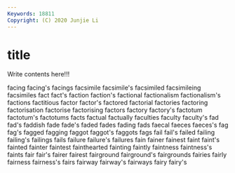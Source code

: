 ```yaml
---
Keywords: 18811
Copyright: (C) 2020 Junjie Li
---
```


# title

Write contents here!!!

facing 
facing's 
facings
facsimile 
facsimile's 
facsimiled 
facsimileing 
facsimiles 
fact 
fact's 
faction 
faction's 
factional
factionalism 
factionalism's 
factions 
factitious 
factor 
factor's 
factored 
factorial 
factories 
factoring
factorisation 
factorise 
factorising 
factors 
factory 
factory's 
factotum 
factotum's 
factotums 
facts
factual 
factually 
faculties 
faculty 
faculty's 
fad 
fad's 
faddish 
fade 
fade's
faded 
fades 
fading 
fads 
faecal 
faeces 
faeces's 
fag 
fag's 
fagged
fagging 
faggot 
faggot's 
faggots 
fags 
fail 
fail's 
failed 
failing 
failing's
failings 
fails 
failure 
failure's 
failures 
fain 
fainer 
fainest 
faint 
faint's
fainted 
fainter 
faintest 
fainthearted 
fainting 
faintly 
faintness 
faintness's 
faints 
fair
fair's 
fairer 
fairest 
fairground 
fairground's 
fairgrounds 
fairies 
fairly 
fairness 
fairness's
fairs 
fairway 
fairway's 
fairways 
fairy 
fairy's 
